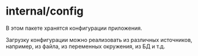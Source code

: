 # internal/config

В этом пакете хранятся конфигурации приложения.

Загрузку конфигурации можно реализовать из различных источников, например, из файла, из переменных окружения, из БД и т.д.